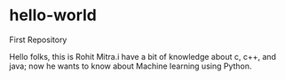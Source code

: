 # hello-world
First Repository

Hello folks, this is Rohit Mitra.i have a bit of knowledge about c, c++, and java;
now he wants to know about Machine learning using Python.
